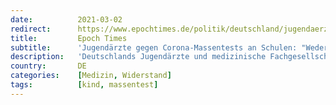 ```yaml
---
date:          2021-03-02
redirect:      https://www.epochtimes.de/politik/deutschland/jugendaerzte-gegen-corona-massentests-an-schulen-weder-gerechtfertigt-noch-angemessen-a3460283.html
title:         Epoch Times
subtitle:      'Jugendärzte gegen Corona-Massentests an Schulen: "Weder gerechtfertigt noch angemessen"'
description:   'Deutschlands Jugendärzte und medizinische Fachgesellschaften warnen vor Corona-Massentests an Schulen. Flächendeckende Schnell- beziehungsweise Selbsttests bei Schülern ohne Symptome wären \“weder gerechtfertigt noch angemessen\“, heißt es in einer gemeinsamen Stellungnahme von …'
country:       DE
categories:    [Medizin, Widerstand]
tags:          [kind, massentest]
---
```

